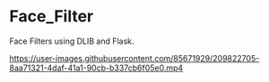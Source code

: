 # Face_Filter
Face Filters using DLIB and Flask.




https://user-images.githubusercontent.com/85671929/209822705-8aa71321-4daf-41a1-90cb-b337cb6f05e0.mp4

